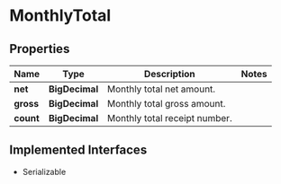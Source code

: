 

# MonthlyTotal



## Properties

Name | Type | Description | Notes
------------ | ------------- | ------------- | -------------
**net** | **BigDecimal** | Monthly total net amount. | 
**gross** | **BigDecimal** | Monthly total gross amount. | 
**count** | **BigDecimal** | Monthly total receipt number. | 


## Implemented Interfaces

* Serializable



